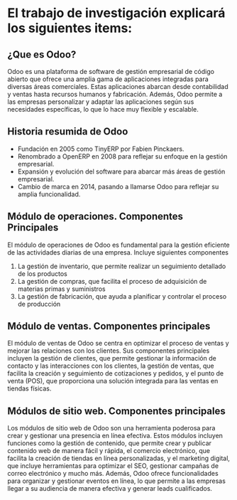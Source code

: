 # El trabajo de investigación explicará los siguientes items:

## ¿Que es Odoo?
  Odoo es una plataforma de software de gestión empresarial de código abierto que ofrece una amplia gama de aplicaciones integradas para diversas áreas comerciales. Estas aplicaciones abarcan desde contabilidad y ventas hasta recursos humanos y fabricación. Además, Odoo permite a las empresas personalizar y adaptar las aplicaciones según sus necesidades específicas, lo que lo hace muy flexible y escalable.
## Historia resumida de Odoo
* Fundación en 2005 como TinyERP por Fabien Pinckaers.
* Renombrado a OpenERP en 2008 para reflejar su enfoque en la gestión empresarial.
* Expansión y evolución del software para abarcar más áreas de gestión empresarial.
* Cambio de marca en 2014, pasando a llamarse Odoo para reflejar su amplia funcionalidad.
## Módulo de operaciones. Componentes Principales
El módulo de operaciones de Odoo es fundamental para la gestión eficiente de las actividades diarias de una empresa. Incluye siguientes componentes
1. La gestión de inventario, que permite realizar un seguimiento detallado de los productos
2. La gestión de compras, que facilita el proceso de adquisición de materias primas y suministros
3. La gestión de fabricación, que ayuda a planificar y controlar el proceso de producción
## Módulo de ventas. Componentes principales
El módulo de ventas de Odoo se centra en optimizar el proceso de ventas y mejorar las relaciones con los clientes. Sus componentes principales incluyen la gestión de clientes, que permite gestionar la información de contacto y las interacciones con los clientes, la gestión de ventas, que facilita la creación y seguimiento de cotizaciones y pedidos, y el punto de venta (POS), que proporciona una solución integrada para las ventas en tiendas físicas.
## Módulos de sitio web. Componentes principales
Los módulos de sitio web de Odoo son una herramienta poderosa para crear y gestionar una presencia en línea efectiva. Estos módulos incluyen funciones como la gestión de contenido, que permite crear y publicar contenido web de manera fácil y rápida, el comercio electrónico, que facilita la creación de tiendas en línea personalizadas, y el marketing digital, que incluye herramientas para optimizar el SEO, gestionar campañas de correo electrónico y mucho más. Además, Odoo ofrece funcionalidades para organizar y gestionar eventos en línea, lo que permite a las empresas llegar a su audiencia de manera efectiva y generar leads cualificados.
